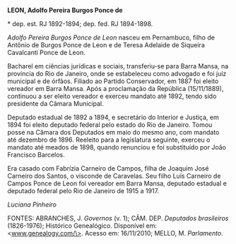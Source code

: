 **LEON, Adolfo Pereira Burgos Ponce de**

\* dep. est. RJ 1892-1894; dep. fed. RJ 1894-1898.

*Adolfo Pereira Burgos Ponce de Leon* nasceu em Pernambuco, filho de
Antônio de Burgos Ponce de Leon e de Teresa Adelaide de Siqueira
Cavalcanti Ponce de Leon.

Bacharel em ciências jurídicas e sociais, transferiu-se para Barra
Mansa, na província do Rio de Janeiro, onde se estabeleceu como advogado
e foi juiz municipal e de órfãos. Filiado ao Partido Conservador, em
1887 foi eleito vereador em Barra Mansa. Após a proclamação da República
(15/11/1889), continuou a ser eleito vereador e exerceu mandato até
1892, tendo sido presidente da Câmara Municipal.

Deputado estadual de 1892 a 1894, e secretário do Interior e Justiça, em
1894 foi eleito deputado federal pelo estado do Rio de Janeiro. Tomou
posse na Câmara dos Deputados em maio do mesmo ano, com mandato até
dezembro de 1896. Reeleito para a legislatura seguinte, exerceu o
mandato até meados de 1898, quando renunciou e foi substituído por João
Francisco Barcelos.

Era casado com Fabrízia Carneiro de Campos, filha de Joaquim José
Carneiro dos Santos, o visconde de Caravelas. Seu filho Luís Carneiro de
Campos Ponce de Leon foi vereador em Barra Mansa, deputado estadual e
deputado federal pelo Rio de Janeiro de 1915 a 1917.

*Luciana Pinheiro*

FONTES: ABRANCHES, J. *Governos* (v. 1); CÂM. DEP. *Deputados
brasileiros* (1826-1976); Histórico Genealógico. Disponível em:
\<www.genealogy.com/\>. Acesso em: 16/11/2010; MELLO, M. *Parlamento*.

